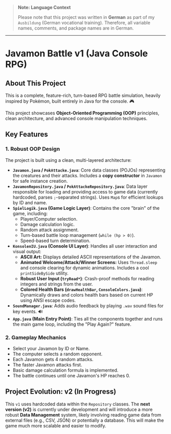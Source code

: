 > **Note: Language Context**
>
> Please note that this project was written in **German** as part of my `Ausbildung` (German vocational training). Therefore, all variable names, comments, and package names are in German.

---

# Javamon Battle v1 (Java Console RPG)

## About This Project

This is a complete, feature-rich, turn-based RPG battle simulation, heavily inspired by Pokémon, built entirely in Java for the console. 🎮

This project showcases **Object-Oriented Programming (OOP)** principles, clean architecture, and advanced console manipulation techniques.

## Key Features

### 1. Robust OOP Design

The project is built using a clean, multi-layered architecture:
* **`Javamon.java` / `PokAttacke.java`**: Core data classes (POJOs) representing the creatures and their attacks. Includes a **copy constructor** in `Javamon` for safe instance creation.
* **`JavamonRepository.java` / `PokAttackeRepository.java`**: Data layer responsible for loading and providing access to game data (currently hardcoded, parses `;`-separated strings). Uses `Map`s for efficient lookups by ID and name.
* **`SpielLogik.java` (Game Logic Layer)**: Contains the core "brain" of the game, including:
    * Player/Computer selection.
    * Damage calculation logic.
    * Random attack assignment.
    * Turn-based battle loop management (`while (hp > 0)`).
    * Speed-based turn determination.
* **`KonsolenIU.java` (Console UI Layer)**: Handles all user interaction and visual output:
    * **ASCII Art:** Displays detailed ASCII representations of the Javamon.
    * **Animated Welcome/Attack/Winner Screens:** Uses `Thread.sleep` and console clearing for dynamic animations. Includes a cool `printSideBySide` utility.
    * **Robust User Input (`tryRead*`)**: Crash-proof methods for reading integers and strings from the user.
    * **Colored Health Bars (`drawHealthBar`, `ConsoleColors.java`)**: Dynamically draws and colors health bars based on current HP using ANSI escape codes.
* **`SoundManager.java`**: Adds audio feedback by playing `.wav` sound files for key events. 🔊
* **`App.java` (Main Entry Point)**: Ties all the components together and runs the main game loop, including the "Play Again?" feature.

### 2. Gameplay Mechanics

* Select your Javamon by ID or Name.
* The computer selects a random opponent.
* Each Javamon gets 4 random attacks.
* The faster Javamon attacks first.
* Basic damage calculation formula is implemented.
* The battle continues until one Javamon's HP reaches 0.

## Project Evolution: v2 (In Progress)

This `v1` uses hardcoded data within the `Repository` classes. The **next version (v2)** is currently under development and will introduce a more robust **Data Management** system, likely involving reading game data from external files (e.g., CSV, JSON) or potentially a database. This will make the game much more scalable and easier to modify.
